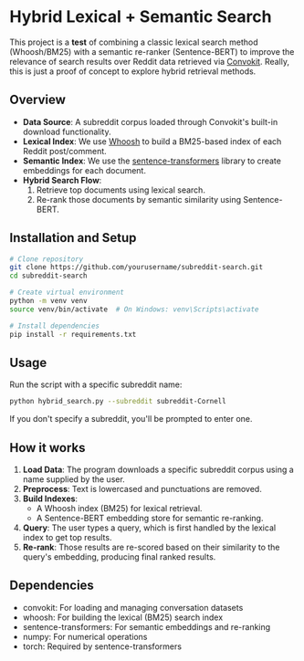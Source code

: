 # Hybrid Lexical + Semantic Search

This project is a **test** of combining a classic lexical search method (Whoosh/BM25) with a semantic re-ranker (Sentence-BERT) to improve the relevance of search results over Reddit data retrieved via [Convokit](https://convokit.cornell.edu/). Really, this is just a proof of concept to explore hybrid retrieval methods.

## Overview
- **Data Source**: A subreddit corpus loaded through Convokit's built-in download functionality.
- **Lexical Index**: We use [Whoosh](https://whoosh.readthedocs.io/en/latest/) to build a BM25-based index of each Reddit post/comment.
- **Semantic Index**: We use the [sentence-transformers](https://www.sbert.net/) library to create embeddings for each document.  
- **Hybrid Search Flow**:
  1. Retrieve top documents using lexical search.
  2. Re-rank those documents by semantic similarity using Sentence-BERT.

## Installation and Setup

```bash
# Clone repository
git clone https://github.com/yourusername/subreddit-search.git
cd subreddit-search

# Create virtual environment
python -m venv venv
source venv/bin/activate  # On Windows: venv\Scripts\activate

# Install dependencies
pip install -r requirements.txt
```

## Usage

Run the script with a specific subreddit name:

```bash
python hybrid_search.py --subreddit subreddit-Cornell
```

If you don't specify a subreddit, you'll be prompted to enter one.

## How it works
1. **Load Data**: The program downloads a specific subreddit corpus using a name supplied by the user.
2. **Preprocess**: Text is lowercased and punctuations are removed.
3. **Build Indexes**: 
   - A Whoosh index (BM25) for lexical retrieval.
   - A Sentence-BERT embedding store for semantic re-ranking.
4. **Query**: The user types a query, which is first handled by the lexical index to get top results.
5. **Re-rank**: Those results are re-scored based on their similarity to the query's embedding, producing final ranked results.

## Dependencies

- convokit: For loading and managing conversation datasets
- whoosh: For building the lexical (BM25) search index
- sentence-transformers: For semantic embeddings and re-ranking
- numpy: For numerical operations
- torch: Required by sentence-transformers